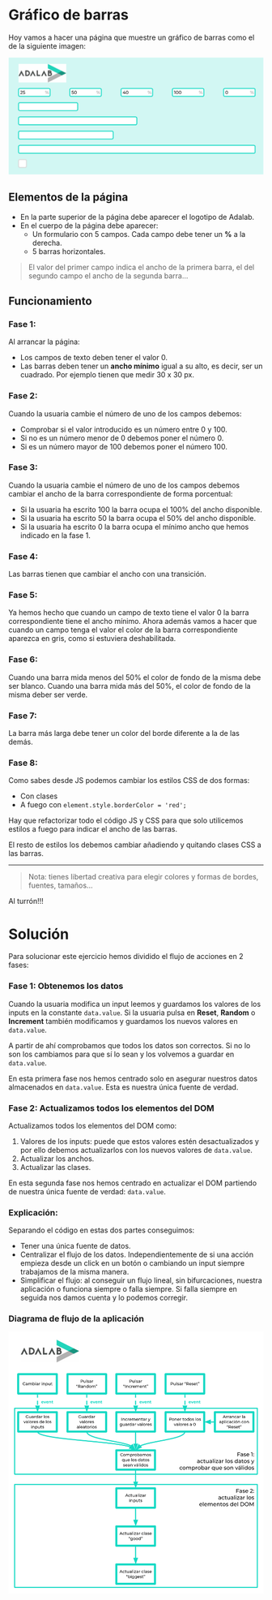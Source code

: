# Gráfico de barras

Hoy vamos a hacer una página que muestre un gráfico de barras como el de la siguiente imagen:

![mockup.svg](./mockup.svg)

## Elementos de la página

- En la parte superior de la página debe aparecer el logotipo de Adalab.
- En el cuerpo de la página debe aparecer:
  - Un formulario con 5 campos. Cada campo debe tener un **%** a la derecha.
  - 5 barras horizontales.

> El valor del primer campo indica el ancho de la primera barra, el del segundo campo el ancho de la segunda barra...

## Funcionamiento

### Fase 1:

Al arrancar la página:

- Los campos de texto deben tener el valor 0.
- Las barras deben tener un **ancho mínimo** igual a su alto, es decir, ser un cuadrado. Por ejemplo tienen que medir 30 x 30 px.

### Fase 2:

Cuando la usuaria cambie el número de uno de los campos debemos:

- Comprobar si el valor introducido es un número entre 0 y 100.
- Si no es un número menor de 0 debemos poner el número 0.
- Si es un número mayor de 100 debemos poner el número 100.

### Fase 3:

Cuando la usuaria cambie el número de uno de los campos debemos cambiar el ancho de la barra correspondiente de forma porcentual:

- Si la usuaria ha escrito 100 la barra ocupa el 100% del ancho disponible.
- Si la usuaria ha escrito 50 la barra ocupa el 50% del ancho disponible.
- Si la usuaria ha escrito 0 la barra ocupa el mínimo ancho que hemos indicado en la fase 1.

### Fase 4:

Las barras tienen que cambiar el ancho con una transición.

### Fase 5:

Ya hemos hecho que cuando un campo de texto tiene el valor 0 la barra correspondiente tiene el ancho mínimo. Ahora además vamos a hacer que cuando un campo tenga el valor el color de la barra correspondiente aparezca en gris, como si estuviera deshabilitada.

### Fase 6:

Cuando una barra mida menos del 50% el color de fondo de la misma debe ser blanco.
Cuando una barra mida más del 50%, el color de fondo de la misma deber ser verde.

### Fase 7:

La barra más larga debe tener un color del borde diferente a la de las demás.

### Fase 8:

Como sabes desde JS podemos cambiar los estilos CSS de dos formas:

- Con clases
- A fuego con `element.style.borderColor = 'red';`

Hay que refactorizar todo el código JS y CSS para que solo utilicemos estilos a fuego para indicar el ancho de las barras.

El resto de estilos los debemos cambiar añadiendo y quitando clases CSS a las barras.

---

> Nota: tienes libertad creativa para elegir colores y formas de bordes, fuentes, tamaños...

Al turrón!!!

# Solución

Para solucionar este ejercicio hemos dividido el flujo de acciones en 2 fases:

### Fase 1: Obtenemos los datos

Cuando la usuaria modifica un input leemos y guardamos los valores de los inputs en la constante `data.value`. Si la usuaria pulsa en **Reset**, **Random** o **Increment** también modificamos y guardamos los nuevos valores en `data.value`.

A partir de ahí comprobamos que todos los datos son correctos. Si no lo son los cambiamos para que sí lo sean y los volvemos a guardar en `data.value`.

En esta primera fase nos hemos centrado solo en asegurar nuestros datos almacenados en `data.value`. Esta es nuestra única fuente de verdad.

### Fase 2: Actualizamos todos los elementos del DOM

Actualizamos todos los elementos del DOM como:

1. Valores de los inputs: puede que estos valores estén desactualizados y por ello debemos actualizarlos con los nuevos valores de `data.value`.
1. Actualizar los anchos.
1. Actualizar las clases.

En esta segunda fase nos hemos centrado en actualizar el DOM partiendo de nuestra única fuente de verdad: `data.value`.

### Explicación:

Separando el código en estas dos partes conseguimos:

- Tener una única fuente de datos.
- Centralizar el flujo de los datos. Independientemente de si una acción empieza desde un click en un botón o cambiando un input siempre trabajamos de la misma manera.
- Simplificar el flujo: al conseguir un flujo lineal, sin bifurcaciones, nuestra aplicación o funciona siempre o falla siempre. Si falla siempre en seguida nos damos cuenta y lo podemos corregir.

### Diagrama de flujo de la aplicación

![Flow](./flow.svg)
